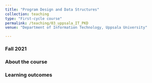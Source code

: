 ```yaml
---
title: "Program Design and Data Structures"
collection: teaching
type: "First-cycle course"
permalink: /teaching/03_uppsala_IT_PKD
venue: "Department of Information Technology, Uppsala University"

---
```


### **Fall 2021**

### **About the course**




### **Learning outcomes**
